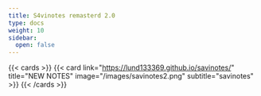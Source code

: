 ```yaml
---
title: S4vinotes remasterd 2.0
type: docs
weight: 10
sidebar:
  open: false
---
```


{{< cards >}}
  {{< card link="<https://lund133369.github.io/savinotes/>" title="NEW NOTES" image="/images/savinotes2.png" subtitle="savinotes" >}}
{{< /cards >}}
